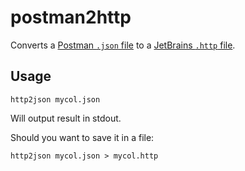 # postman2http

Converts a [Postman `.json` file](https://learning.postman.com/docs/getting-started/importing-and-exporting/exporting-data) to a [JetBrains `.http` file](https://www.jetbrains.com/help/idea/http-client-in-product-code-editor.html).

## Usage
```
http2json mycol.json
```
Will output result in stdout.

Should you want to save it in a file:
```
http2json mycol.json > mycol.http
```
